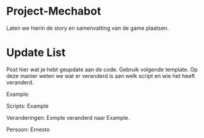 # Project-Mechabot


Laten we hierin de story en samenvatting van de game plaatsen.


# Update List

Post hier wat je hebt geupdate aan de code. Gebruik volgende template. Op deze manier weten we wat er veranderd is aan welk script en wie het heeft veranderd.

Example:

Scripts: Example

Veranderingen: Exmple veranderd naar Example.

Persoon: Ernesto

